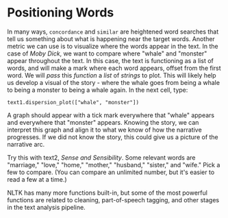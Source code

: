 # Positioning Words

In many ways, `concordance` and `similar` are heightened word searches that tell us something about what is happening near the target words. Another metric we can use is to visualize where the words appear in the text. In the case of *Moby Dick*, we want to compare where "whale" and "monster" appear throughout the text. In this case, the text is functioning as a list of words, and will make a mark where each word appears, offset from the first word. We will *pass* this *function* a *list* of *strings* to plot. This will likely help us develop a visual of the story - where the whale goes from being a whale to being a monster to being a whale again. In the next cell, type:

	text1.dispersion_plot(["whale", "monster"])

A graph should appear with a tick mark everywhere that "whale" appears and everywhere that "monster" appears. Knowing the story, we can interpret this graph and align it to what we know of how the narrative progresses. If we did not know the story, this could give us a picture of the narrative arc.

Try this with text2, *Sense and Sensibility*. Some relevant words are "marriage," "love," "home," "mother," "husband," "sister," and "wife." Pick a few to compare. (You can compare an unlimited number, but it's easier to read a few at a time.)

NLTK has many more functions built-in, but some of the most powerful functions are related to cleaning, part-of-speech tagging, and other stages in the text analysis pipeline.
